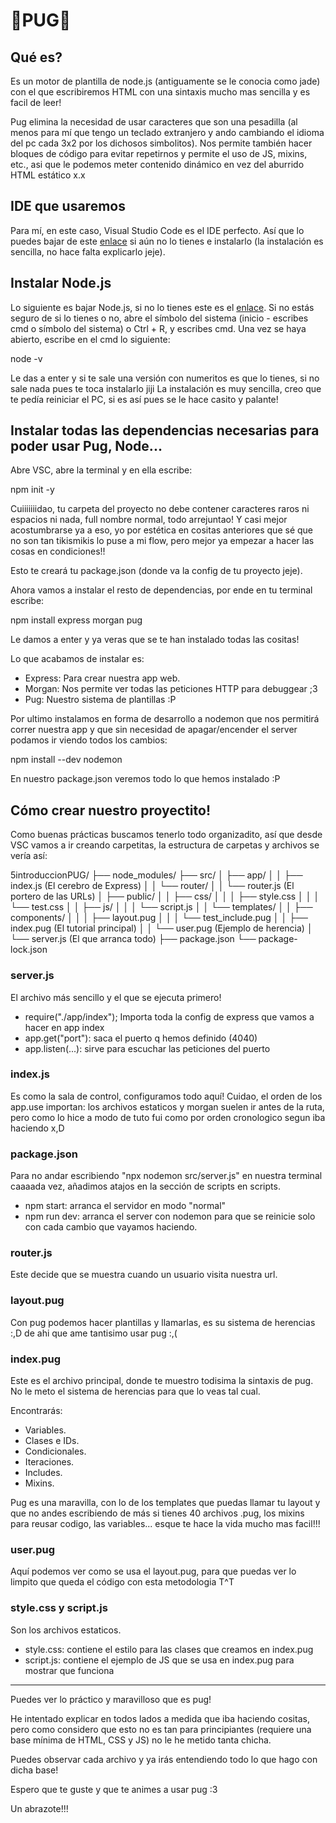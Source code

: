 # 🐶PUG🐶

## Qué es? 

Es un motor de plantilla de node.js (antiguamente se le conocia como jade) con el que escribiremos HTML con una sintaxis mucho mas sencilla y es facil de leer! 

Pug elimina la necesidad de usar caracteres que son una pesadilla (al menos para mí que tengo un teclado extranjero y ando cambiando el idioma del pc cada 3x2 por los dichosos simbolitos). Nos permite también hacer bloques de código para evitar repetirnos y permite el uso de JS, mixins, etc., asi que le podemos meter contenido dinámico en vez del aburrido HTML estático x.x

## IDE que usaremos

Para mí, en este caso, Visual Studio Code es el IDE perfecto. Así que lo puedes bajar de este [enlace](https://code.visualstudio.com) si aún no lo tienes e instalarlo (la instalación es sencilla, no hace falta explicarlo jeje).

## Instalar Node.js

Lo siguiente es bajar Node.js, si no lo tienes este es el [enlace](https://nodejs.org/es/download). Si no estás seguro de si lo tienes o no, abre el símbolo del sistema (inicio - escribes cmd o símbolo del sistema) o Ctrl + R, y escribes cmd. Una vez se haya abierto, escribe en el cmd lo siguiente:

node -v

Le das a enter y si te sale una versión con numeritos es que lo tienes, si no sale nada pues te toca instalarlo jiji La instalación es muy sencilla, creo que te pedía reiniciar el PC, si es así pues se le hace casito y palante! 

## Instalar todas las dependencias necesarias para poder usar Pug, Node...

Abre VSC, abre la terminal y en ella escribe:

npm init -y

Cuiiiiiiidao, tu carpeta del proyecto no debe contener caracteres raros ni espacios ni nada, full nombre normal, todo arrejuntao! Y casi mejor acostumbrarse ya a eso, yo por estética en cositas anteriores que sé que no son tan tikismikis lo puse a mi flow, pero mejor ya empezar a hacer las cosas en condiciones!!

Esto te creará tu package.json (donde va la config de tu proyecto jeje).

Ahora vamos a instalar el resto de dependencias, por ende en tu terminal escribe:

npm install express morgan pug

Le damos a enter y ya veras que se te han instalado todas las cositas!

Lo que acabamos de instalar es:

- Express: Para crear nuestra app web.
- Morgan: Nos permite ver todas las peticiones HTTP para debuggear ;3
- Pug: Nuestro sistema de plantillas :P

Por ultimo instalamos en forma de desarrollo a nodemon que nos permitirá correr nuestra app y que sin necesidad de apagar/encender el server podamos ir viendo todos los cambios:

npm install --dev nodemon

En nuestro package.json veremos todo lo que hemos instalado :P

## Cómo crear nuestro proyectito!

Como buenas prácticas buscamos tenerlo todo organizadito, así que desde VSC vamos a ir creando carpetitas, la estructura de carpetas y archivos se vería así:

5introduccionPUG/
├── node_modules/
├── src/
│   ├── app/
│   │   ├── index.js (El cerebro de Express)
│   │   └── router/
│   │       └── router.js (El portero de las URLs)
│   ├── public/
│   │   ├── css/
│   │   │   ├── style.css
│   │   │   └── test.css
│   │   ├── js/
│   │   │   └── script.js
│   │   └── templates/
│   │       ├── components/
│   │       │   ├── layout.pug
│   │       │   └── test_include.pug
│   │       ├── index.pug (El tutorial principal)
│   │       └── user.pug (Ejemplo de herencia)
│   └── server.js (El que arranca todo)
├── package.json
└── package-lock.json

### server.js

El archivo más sencillo y el que se ejecuta primero!

- require("./app/index"); Importa toda la config de express que vamos a hacer en app index
- app.get("port"): saca el puerto q hemos definido (4040)
- app.listen(...): sirve para escuchar las peticiones del puerto

### index.js

Es como la sala de control, configuramos todo aquí!  Cuidao, el orden de los app.use importan: los archivos estaticos y morgan suelen ir antes de la ruta, pero como lo hice a modo de tuto fui como por orden cronologico segun iba haciendo x,D

### package.json

Para no andar escribiendo "npx nodemon src/server.js" en nuestra terminal caaaada vez, añadimos atajos en la sección de scripts en scripts.

- npm start: arranca el servidor en modo "normal"
- npm run dev: arranca el server con nodemon para que se reinicie solo con cada cambio que vayamos haciendo.

### router.js

Este decide que se muestra cuando un usuario visita nuestra url.

### layout.pug

Con pug podemos hacer plantillas y llamarlas, es su sistema de herencias :,D de ahi que ame tantisimo usar pug :,(

### index.pug

Este es el archivo principal, donde te muestro todisima la sintaxis de pug. No le meto el sistema de herencias para que lo veas tal cual.

Encontrarás: 

- Variables.
- Clases e IDs.
- Condicionales.
- Iteraciones.
- Includes.
- Mixins.

Pug es una maravilla, con lo de los templates que puedas llamar tu layout y que no andes escribiendo de más si tienes 40 archivos .pug, los mixins para reusar codigo, las variables... esque te hace la vida mucho mas facil!!!

### user.pug

Aquí podemos ver como se usa el layout.pug, para que puedas ver lo limpito que queda el código con esta metodologia T^T

### style.css y script.js

Son los archivos estaticos.

- style.css: contiene el estilo para las clases que creamos en index.pug
- script.js: contiene el ejemplo de JS que se usa en index.pug para mostrar que funciona

_____________________________________________________________________

Puedes ver lo práctico y maravilloso que es pug!

He intentado explicar en todos lados a medida que iba haciendo cositas, pero como considero que esto no es tan para principiantes (requiere una base mínima de HTML, CSS y JS) no le he metido tanta chicha.

Puedes observar cada archivo y ya irás entendiendo todo lo que hago con dicha base!

Espero que te guste y que te animes a usar pug :3

Un abrazote!!!